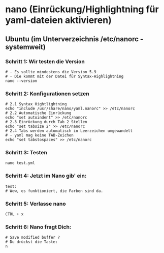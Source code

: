 #  nano (Einrückung/Highlightning für yaml-dateien aktivieren)

## Ubuntu (im Unterverzeichnis /etc/nanorc - systemweit) 

### Schritt 1: Wir testen die Version

```
# - Es sollte mindestens die Version 5.9
# - Die kommt mit der Datei für Syntax-Highlightning
nano --version
```

### Schritt 2: Konfigurationen setzen 

```
# 2.1 Syntax Hightlightning 
echo "include /usr/share/nano/yaml.nanorc" >> /etc/nanorc 
# 2.2 Automatische Einrückung 
echo "set autoindent" >> /etc/nanorc
# 2.3 Einrückung durch Tab 2 Stellen 
echo "set tabsize 2" >> /etc/nanorc
# 2.4 Tabs werden automatisch in Leerzeichen umgewandelt
# - yaml mag keine TAB-Zeichen
echo "set tabstospaces" >> /etc/nanorc 
```

### Schritt 3: Testen 

```
nano test.yml 
```

### Schritt 4: Jetzt im Nano gib' ein:

```
test:
# Wow, es funktioniert, die Farben sind da.
```

### Schritt 5: Verlasse nano 

```
CTRL + x
```

### Schritt 6: Nano fragt Dich:

```
# Save modified buffer ?
# Du drückst die Taste:
n 
```
